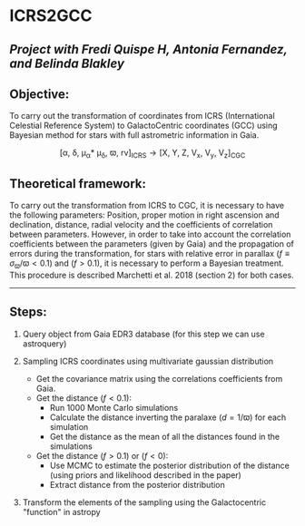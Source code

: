 # ICRS2GCC
*Project with Fredi Quispe H, Antonia Fernandez, and Belinda Blakley*
-----------

## Objective:

To carry out the transformation of coordinates from ICRS (International Celestial Reference System) to GalactoCentric coordinates (GCC) using Bayesian method for stars with full astrometric information in Gaia.

$$
\mathrm{\left[ \alpha,~\delta,~\mu_{\alpha}*~\mu_{\delta},~\varpi,~rv \right]_{ICRS}\rightarrow \left[X,~Y,~Z,~V_{x},~V_{y},~V_{z} \right]_{CGC}}
$$

## Theoretical framework:

To carry out the transformation from ICRS to CGC, it is necessary to have the following parameters: Position, proper motion in right ascension and declination, distance, radial velocity and the coefficients of correlation between parameters. However, in order to take into account the correlation coefficients between the parameters (given by Gaia) and the propagation of  errors  during  the  transformation,  for  stars  with  relative  error  in  parallax ($f \equiv \sigma_{\varpi}/\varpi < 0.1$) and ($f > 0.1$), it is necessary to perform a Bayesian treatment. This procedure is described Marchetti et al. 2018 (section 2) for both cases.

-----------

## Steps:

1.  Query object from Gaia EDR3 database (for this step we can use astroquery)

2.  Sampling ICRS coordinates using multivariate gaussian distribution

    * Get  the  covariance  matrix  using  the  correlations  coefficients  from Gaia.
    * Get the distance ($f < 0.1$):
        * Run 1000 Monte Carlo simulations
        * Calculate the distance inverting the paralaxe ($d=1/\varpi$) for each simulation
        * Get the distance as the mean of all the distances found in the simulations
    * Get the distance ($f > 0.1$) or ($f < 0$):
        * Use MCMC to estimate the posterior distribution of the distance (using priors and likelihood described in the paper)
        * Extract distance from the posterior distribution

3.  Transform the elements of the sampling using the Galactocentric "function" in astropy